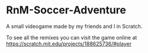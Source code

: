 # RnM-Soccer-Adventure
A small videogame made by my friends and I in Scratch. 

To see all the remixes you can visit the game online at https://scratch.mit.edu/projects/188625736/#player
